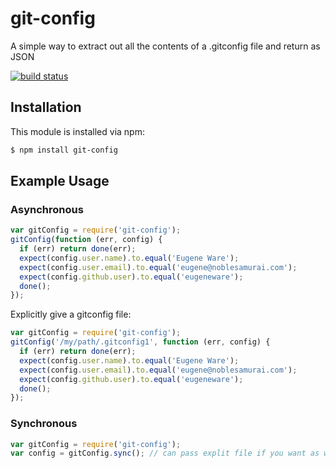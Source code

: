 # git-config

A simple way to extract out all the contents of a .gitconfig file and return as JSON

[![build status](https://secure.travis-ci.org/eugeneware/git-config.png)](http://travis-ci.org/eugeneware/git-config)

## Installation

This module is installed via npm:

``` bash
$ npm install git-config
```

## Example Usage

### Asynchronous

``` js
var gitConfig = require('git-config');
gitConfig(function (err, config) {
  if (err) return done(err);
  expect(config.user.name).to.equal('Eugene Ware');
  expect(config.user.email).to.equal('eugene@noblesamurai.com');
  expect(config.github.user).to.equal('eugeneware');
  done();
});
```

Explicitly give a gitconfig file:

``` js
var gitConfig = require('git-config');
gitConfig('/my/path/.gitconfig1', function (err, config) {
  if (err) return done(err);
  expect(config.user.name).to.equal('Eugene Ware');
  expect(config.user.email).to.equal('eugene@noblesamurai.com');
  expect(config.github.user).to.equal('eugeneware');
  done();
});
```

### Synchronous

``` js
var gitConfig = require('git-config');
var config = gitConfig.sync(); // can pass explit file if you want as well
```
